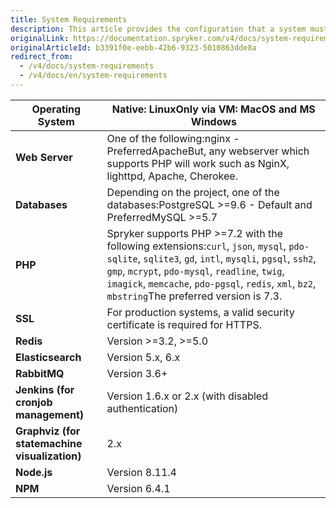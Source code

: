 ```yaml
---
title: System Requirements
description: This article provides the configuration that a system must have in order for the Spryker project to run smoothly and efficiently.
originalLink: https://documentation.spryker.com/v4/docs/system-requirements
originalArticleId: b3391f0e-eebb-42b6-9323-5010863dde8a
redirect_from:
  - /v4/docs/system-requirements
  - /v4/docs/en/system-requirements
---
```


| Operating System                          | Native: LinuxOnly via VM: MacOS and MS Windows               |
| ----------------------------------------- | ------------------------------------------------------------ |
| **Web Server**                                | One of the following:nginx - PreferredApacheBut, any webserver which supports PHP will work such as NginX, lighttpd, Apache, Cherokee. |
| **Databases**                             | Depending on the project, one of the databases:PostgreSQL >=9.6 - Default and PreferredMySQL >=5.7 |
| **PHP**                                   | Spryker supports PHP >=7.2 with the following extensions:`curl`, `json`, `mysql`, `pdo-sqlite`, `sqlite3`, `gd`, `intl`, `mysqli`, `pgsql`, `ssh2`, `gmp`, `mcrypt`, `pdo-mysql`, `readline`, `twig`, `imagick`, `memcache`, `pdo-pgsql`, `redis`, `xml`, `bz2`, `mbstring`The preferred version is 7.3. |
| **SSL**                                       | For production systems, a valid security certificate is required for HTTPS. |
| **Redis**                                     | Version >=3.2, >=5.0                                                |
| **Elasticsearch**                             | Version 5.x, 6.x                                        |
| **RabbitMQ**                                  | Version 3.6+                                                 |
| **Jenkins (for cronjob management)**          | Version 1.6.x or 2.x (with disabled authentication)          |
| **Graphviz (for statemachine visualization)** | 2.x                                                          |
|**Node.js**| Version 8.11.4 |
|**NPM**| Version 6.4.1 |



<!-- Last review date: November 5th, 2018
by Marco Podien, Oksana Karasyova -->

